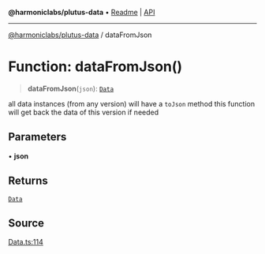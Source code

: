 **@harmoniclabs/plutus-data** • [Readme](../README.md) \| [API](../globals)

***

[@harmoniclabs/plutus-data](../README.md) / dataFromJson

# Function: dataFromJson()

> **dataFromJson**(`json`): [`Data`](../type-aliases/Data)

all data instances (from any version) will have a `toJson` method
this function will get back the data of this version if needed

## Parameters

• **json**

## Returns

[`Data`](../type-aliases/Data)

## Source

[Data.ts:114](https://github.com/HarmonicLabs/plutus-data/blob/911664c/src/Data.ts#L114)
